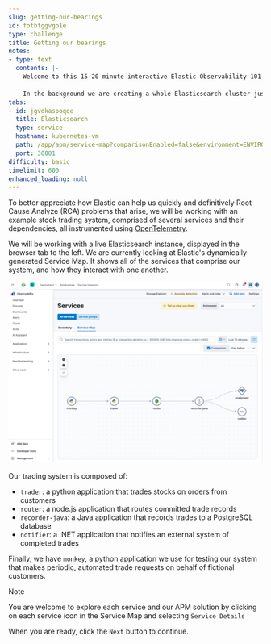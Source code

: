 ```yaml
---
slug: getting-our-bearings
id: fotbfggvgo1e
type: challenge
title: Getting our bearings
notes:
- type: text
  contents: |-
    Welcome to this 15-20 minute interactive Elastic Observability 101 experience!

    In the background we are creating a whole Elasticsearch cluster just for you, loading some data and setting up some challenges. This process will take 2 - 3 minutes to complete before you get started. Once we're ready to go, click Start in the bottom right to head to the introduction.
tabs:
- id: jgvdkaspoqqe
  title: Elasticsearch
  type: service
  hostname: kubernetes-vm
  path: /app/apm/service-map?comparisonEnabled=false&environment=ENVIRONMENT_ALL&rangeFrom=now-15m&rangeTo=now
  port: 30001
difficulty: basic
timelimit: 600
enhanced_loading: null
---
```

To better appreciate how Elastic can help us quickly and definitively Root Cause Analyze (RCA) problems that arise, we will be working with an example stock trading system, comprised of several services and their dependencies, all instrumented using [OpenTelemetry](https://opentelemetry.io).

We will be working with a live Elasticsearch instance, displayed in the browser tab to the left. We are currently looking at Elastic's dynamically generated Service Map. It shows all of the services that comprise our system, and how they interact with one another.

![service-map.png](../assets/service-map.png)

Our trading system is composed of:
* `trader`: a python application that trades stocks on orders from customers
* `router`: a node.js application that routes committed trade records
* `recorder-java`: a Java application that records trades to a PostgreSQL database
* `notifier`: a .NET application that notifies an external system of completed trades

Finally, we have `monkey`, a python application we use for testing our system that makes periodic, automated trade requests on behalf of fictional customers.

> [!NOTE]
> You are welcome to explore each service and our APM solution by clicking on each service icon in the Service Map and selecting `Service Details`

When you are ready, click the `Next` button to continue.